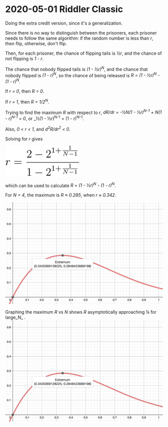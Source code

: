 2020-05-01 Riddler Classic
==========================
Doing the extra credit version, since it's a generalization.

Since there is no way to distinguish between the prisoners, each prisoner
needs to follow the same algorithm: if the random number is less than _r_,
then flip, otherwise, don't flip.

Then, for each prisoner, the chance of flipping tails is _½r_, and the
chance of not flipping is _1 - r_.

The chance that nobody flipped tails is _(1 - ½r)<sup>N</sup>_,
and the chance that nobody flipped is _(1 - r)<sup>N</sup>_,
so the chance of being released is
_R = (1 - ½r)<sup>N</sup> - (1 - r)<sup>N</sup>_.

If _r = 0_, then _R = 0_.

If _r = 1_, then _R = 1/2<sup>N</sup>_.

Trying to find the maximum _R_ with respect to _r_,
_dR/dr = -½N(1 - ½r)<sup>N-1</sup> + N(1 - r)<sup>N-1</sup> = 0_, or
_½(1 - ½r)<sup>N-1</sup> = (1 - r)<sup>N-1</sup>.

Also, _0 < r < 1_, and _d<sup>2</sup>R/dr<sup>2</sup> < 0_.

Solving for _r_ gives

![r = (2-2^(1+1/(N-1)))/(1-2^(1+1/(N-1)))](20200501c.svg)

which can be used to calculate _R = (1 - ½r)<sup>N</sup> - (1 - r)<sup>N</sup>_.

For _N = 4_, the maximum is _R ≈ 0.285_, when _r ≈ 0.342_.

![Graph of _R_ vs _r_ for _N = 4_](20200501c.png)

Graphing the maximum _R_ vs _N_ shows _R_ asymptotically approaching ¼ for
large_N_ .
![Graph of maximum _R_ vs _N_](20200501c.png)
